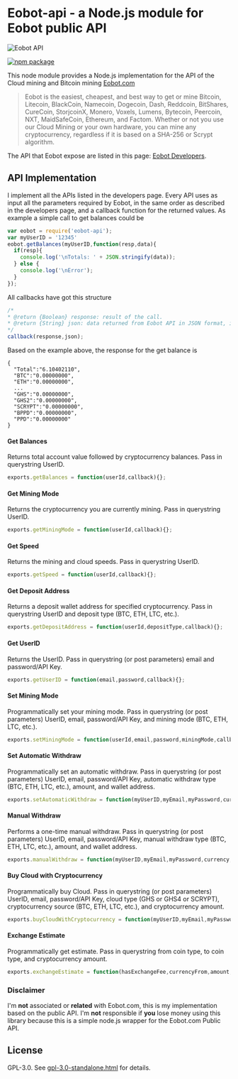 # Eobot-api - a Node.js module for Eobot public API

![Eobot API](https://www.eobot.com/eobotlogo.png "Eobot.com")

[![npm package](https://nodei.co/npm/eobot-api.png?downloads=true&downloadRank=true&stars=true)](https://nodei.co/npm/eobot-api/)

This node module provides a Node.js implementation for the API of the Cloud mining and Bitcoin mining [Eobot.com](https://www.eobot.com/)   
> Eobot is the easiest, cheapest, and best way to get or mine Bitcoin, Litecoin, BlackCoin, Namecoin, Dogecoin, Dash, Reddcoin, BitShares, CureCoin, StorjcoinX, Monero, Voxels, Lumens, Bytecoin, Peercoin, NXT, MaidSafeCoin, Ethereum, and Factom. Whether or not you use our Cloud Mining or your own hardware, you can mine any cryptocurrency, regardless if it is based on a SHA-256 or Scrypt algorithm.

The API that Eobot expose are listed in this page: [Eobot Developers](https://www.eobot.com/developers).

## API Implementation

I implement all the APIs listed in the developers page. Every API uses as input all the parameters required by Eobot, in the same order as described in the developers page, and a callback function for the returned values. As example a simple call to get balances could be
```javascript
var eobot = require('eobot-api');
var myUserID = '12345'
eobot.getBalances(myUserID,function(resp,data){
  if(resp){
    console.log('\nTotals: ' + JSON.stringify(data));
  } else {
    console.log('\nError');
  }
});
```
All callbacks have got this structure
```javascript
/*
* @return {Boolean} response: result of the call.
* @return {String} json: data returned from Eobot API in JSON format, if the response is false json is an empty string
*/
callback(response,json);
```
Based on the example above, the response for the get balance is
```
{
  "Total":"6.10402110",
  "BTC":"0.00000000",
  "ETH":"0.00000000",
  ...
  "GHS":"0.00000000",
  "GHS2":"0.00000000",
  "SCRYPT":"0.00000000",
  "BPPD":"0.00000000",
  "PPD":"0.00000000"
}
```

#### Get Balances
Returns total account value followed by cryptocurrency balances. Pass in querystring UserID.
```javascript
exports.getBalances = function(userId,callback){};
```

#### Get Mining Mode
Returns the cryptocurrency you are currently mining. Pass in querystring UserID.
```javascript
exports.getMiningMode = function(userId,callback){};
```

#### Get Speed
Returns the mining and cloud speeds. Pass in querystring UserID.
```javascript
exports.getSpeed = function(userId,callback){};
```

#### Get Deposit Address
Returns a deposit wallet address for specified cryptocurrency. Pass in querystring UserID and deposit type (BTC, ETH, LTC, etc.).
```javascript
exports.getDepositAddress = function(userId,depositType,callback){};
```

#### Get UserID
Returns the UserID. Pass in querystring (or post parameters) email and password/API Key.
```javascript
exports.getUserID = function(email,password,callback){};
```

#### Set Mining Mode
Programmatically set your mining mode. Pass in querystring (or post parameters) UserID, email, password/API Key, and mining mode (BTC, ETH, LTC, etc.).
```javascript
exports.setMiningMode = function(userId,email,password,miningMode,callback){};
```

#### Set Automatic Withdraw
Programmatically set an automatic withdraw. Pass in querystring (or post parameters) UserID, email, password/API Key, automatic withdraw type (BTC, ETH, LTC, etc.), amount, and wallet address.
```javascript
exports.setAutomaticWithdraw = function(myUserID,myEmail,myPassword,currency,amount,walletAddress,callback){};
```

#### Manual Withdraw
Performs a one-time manual withdraw. Pass in querystring (or post parameters) UserID, email, password/API Key, manual withdraw type (BTC, ETH, LTC, etc.), amount, and wallet address.
```javascript
exports.manualWithdraw = function(myUserID,myEmail,myPassword,currency,amount,walletAddress,callback){};
```

#### Buy Cloud with Cryptocurrency
Programmatically buy Cloud. Pass in querystring (or post parameters) UserID, email, password/API Key, cloud type (GHS or GHS4 or SCRYPT), cryptocurrency source (BTC, ETH, LTC, etc.), and cryptocurrency amount.
```javascript
exports.buyCloudWithCryptocurrency = function(myUserID,myEmail,myPassword,currencyFrom,amount,cloudType,callback){};
```

#### Exchange Estimate
Programmatically get estimate. Pass in querystring from coin type, to coin type, and cryptocurrency amount.
```javascript
exports.exchangeEstimate = function(hasExchangeFee,currencyFrom,amount,currencyTo,callback){};
```

### Disclaimer
I'm **not** associated or **related** with Eobot.com, this is my implementation based on the public API. I'm **not** responsible if **you** lose money using this library because this is a simple node.js wrapper for the Eobot.com Public API.

## License

GPL-3.0. See [gpl-3.0-standalone.html](http://www.gnu.org/licenses/gpl-3.0-standalone.html) for details.

